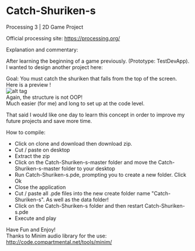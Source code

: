 # Catch-Shuriken-s
Processing 3 | 2D Game Project

Official processing site: https://processing.org/

Explanation and commentary: <br/>

After learning the beginning of a game previously. (Prototype: TestDevApp). <br/>
I wanted to design another project here: <br/>

Goal: You must catch the shuriken that falls from the top of the screen. <br/>
Here is a preview ! <br/>
![alt tag](http://i.imgur.com/otpayre.png) <br/>
Again, the structure is not OOP! <br/>
Much easier (for me) and long to set up at the code level. <br/>

That said I would like one day to learn this concept in order to improve my future projects and save more time. <br/>

How to compile:
- Click on clone and download then download zip.
- Cut / paste on desktop
- Extract the zip
- Click on the Catch-Shuriken-s-master folder and move the Catch-Shuriken-s-master folder to your desktop
- Run Catch-Shuriken-s.pde, prompting you to create a new folder. Click Ok
- Close the application
- Cut / paste all .pde files into the new create folder name "Catch-Shuriken-s". As well as the data folder!
- Click on the Catch-Shuriken-s folder and then restart Catch-Shuriken-s.pde
- Execute and play

Have Fun and Enjoy! <br/>
Thanks to Minim audio library for the use: http://code.compartmental.net/tools/minim/
